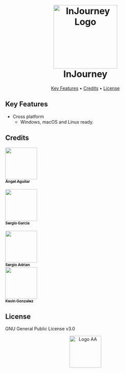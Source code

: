 

<h1 align="center">
  <br>
  <img src="https://www.dl.dropboxusercontent.com/s/wvkh9lfwfdujncx/Logo_IJ.png?dl=0" alt="InJourney Logo" width="200">
  <br>
    InJourney
  <br>
</h1>

<p align="center">
  <a href="#key-features">Key Features</a> •
  <a href="#credits">Credits</a> •
  <a href="#license">License</a>
</p>


## Key Features

* Cross platform
  - Windows, macOS and Linux ready.

## Credits
[<img src="https://avatars0.githubusercontent.com/u/25912819?s=460&v=4" width="100px;"/><br /><sub><b>Ángel Aguilar</b></sub>](http://angelaguilar.me)<br/>   
[<img src="https://avatars2.githubusercontent.com/u/45376986?s=460&v=4" width="100px;"/><br /><sub><b>Sergio García</b></sub>](https://github.com/Checolin00p2)<br/>   
[<img src="https://avatars0.githubusercontent.com/u/45363387?s=400&v=4" width="100px;"/><br /><sub><b>Sergio Adrian</b></sub>](https://github.com/DewarAugust)<br/>
[<img src="https://avatars2.githubusercontent.com/u/50842865?s=460&v=4" width="100px;"/><br /><sub><b>Kevin Gonzalez</b></sub>](https://github.com/KevinJGMartinez)<br/>
## License

GNU General Public License v3.0

<p align="center">
    <img src="https://www.dl.dropboxusercontent.com/s/xsff6uy5tu5u3fr/Logo_AA_2020_P5.png?dl=0" alt="Logo AA" width="100px">
</p>
